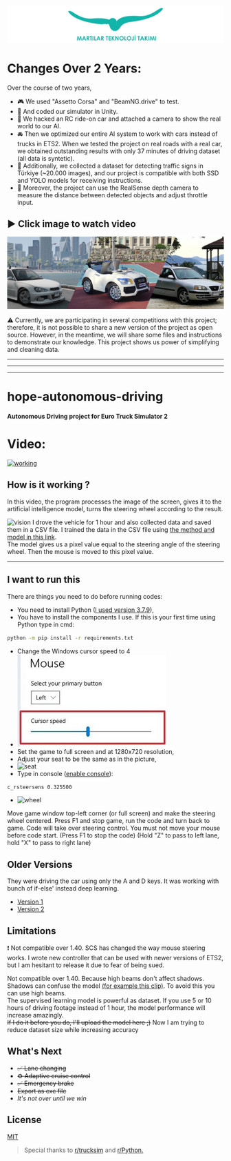 [![banner](banner.jpg)](http://martilar.tk)
# Changes Over 2 Years:

Over the course of two years,

- :video_game: We used "Assetto Corsa" and "BeamNG.drive" to test. 
- :night_with_stars: And coded our simulator in Unity.
- :movie_camera: We hacked an RC ride-on car and attached a camera to show the real world to our AI.
- :oncoming_automobile: Then we optimized our entire AI system to work with cars instead of trucks in ETS2. When we tested the project on real roads with a real car, we obtained outstanding results with only 37 minutes of driving dataset (all data is syntetic).
- :stop_sign: Additionally, we collected a dataset for detecting traffic signs in Türkiye (~20.000 images), and our project is compatible with both SSD and YOLO models for receiving instructions.
- :triangular_ruler: Moreover, the project can use the RealSense depth camera to measure the distance between detected objects and adjust throttle input.

## :arrow_forward: Click image to watch video

[![video](cb.png)](https://youtu.be/I_WLtq7Vhv4)

:warning: Currently, we are participating in several competitions with this project; therefore, it is not possible to share a new version of the project as open source. However, in the meantime, we will share some files and instructions to demonstrate our knowledge. This project shows us power of simplifying and cleaning data.

---
---
---

# hope-autonomous-driving

#### Autonomous Driving project for Euro Truck Simulator 2

# Video:

[![working](thumbnail.png)](https://youtu.be/xuVT6097cig)

## How is it working ?

In this video, the program processes the image of the screen, gives it to the artificial intelligence model, turns the steering wheel according to the result.

![vision](1.png)
I drove the vehicle for 1 hour and also collected data and saved them in a CSV file. I trained the data in the CSV file using [the method and model in this link](https://vijayabhaskar96.medium.com/tutorial-on-keras-flow-from-dataframe-1fd4493d237c).   
The model gives us a pixel value equal to the steering angle of the steering wheel. Then the mouse is moved to this pixel value.

----

## I want to run this

There are things you need to do before running codes:
- You need to install Python ([I used version 3.7.9](https://www.python.org/ftp/python/3.7.9/python-3.7.9-amd64.exe)),
- You have to install the components I use. If this is your first time using Python type in cmd:
```bash
python -m pip install -r requirements.txt
```
- Change the Windows cursor speed to 4
- ![cursor](cursor.jpg)
- Set the game to full screen and at 1280x720 resolution,
- Adjust your seat to be the same as in the picture,
- ![seat](2.png)
- Type in console ([enable console](https://forum.scssoft.com/viewtopic.php?t=61852)):
```bash
c_rsteersens 0.325500
```
- ![wheel](3.png)

Move game window top-left corner (or full screen) and make the steering wheel centered. Press F1 and stop game, run the code and turn back to game. Code will take over steering control. You must not move your mouse before code start.
(Press F1 to stop the code) (Hold "Z" to pass to left lane, hold "X" to pass to right lane)

## Older Versions
They were driving the car using only the A and D keys. It was working with bunch of if-else' instead deep learning. 
  - [Version 1](https://www.instagram.com/p/CJ3B53Dp0hC/)
  - [Version 2](https://www.instagram.com/p/CJ_LCKqpxc_/)
  
## Limitations
:exclamation: Not compatible over 1.40. SCS has changed the way mouse steering works. I wrote new controller that can be used with newer versions of ETS2, but I am hesitant to release it due to fear of being sued.

Not compatible over 1.40. Because high beams don't affect shadows.  
Shadows can confuse the model [(for example this clip)](https://drive.google.com/file/d/1aLDsOZm6rvWgT6dJnb04MZIDKJk0hzMj/view?usp=sharing). To avoid this you can use high beams.  
The supervised learning model is powerful as dataset. If you use 5 or 10 hours of driving footage instead of 1 hour, the model performance will increase amazingly.  
~~If I do it before you do, I'll upload the model here ;)~~ Now I am trying to reduce dataset size while increasing accuracy

## What's Next

  - ~~:white_check_mark: Lane changing~~
  - ~~:gear: Adaptive cruise control~~
  - ~~:white_check_mark: Emergency brake~~
  - ~~Export as exe file~~  
  - *It's not over until we win*

## License
[MIT](LICENSE)
> Special thanks to [r/trucksim](https://www.reddit.com/r/trucksim/comments/kyiv2v/i_made_an_autosteering_project_with_python/) and [r/Python.](https://www.reddit.com/r/Python/comments/lgvojf/i_made_autosteering_project/)
